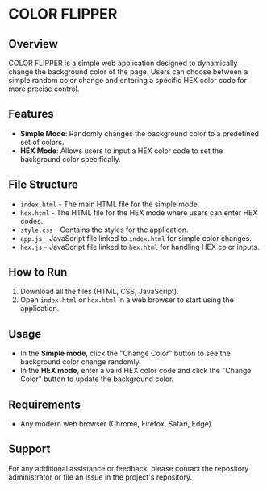 # COLOR FLIPPER

## Overview
COLOR FLIPPER is a simple web application designed to dynamically change the background color of the page. Users can choose between a simple random color change and entering a specific HEX color code for more precise control.

## Features
- **Simple Mode**: Randomly changes the background color to a predefined set of colors.
- **HEX Mode**: Allows users to input a HEX color code to set the background color specifically.

## File Structure
- `index.html` - The main HTML file for the simple mode.
- `hex.html` - The HTML file for the HEX mode where users can enter HEX codes.
- `style.css` - Contains the styles for the application.
- `app.js` - JavaScript file linked to `index.html` for simple color changes.
- `hex.js` - JavaScript file linked to `hex.html` for handling HEX color inputs.

## How to Run
1. Download all the files (HTML, CSS, JavaScript).
2. Open `index.html` or `hex.html` in a web browser to start using the application.

## Usage
- In the **Simple mode**, click the "Change Color" button to see the background color change randomly.
- In the **HEX mode**, enter a valid HEX color code and click the "Change Color" button to update the background color.

## Requirements
- Any modern web browser (Chrome, Firefox, Safari, Edge).

## Support
For any additional assistance or feedback, please contact the repository administrator or file an issue in the project's repository.

